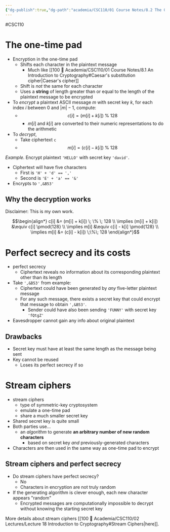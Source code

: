 ```yaml
---
{"dg-publish":true,"dg-path":"academia/CSC110/01 Course Notes/8.2 The One-Time Pad and Perfect Secrecy.md","permalink":"/academia/csc-110/01-course-notes/8-2-the-one-time-pad-and-perfect-secrecy/","created":"2023-10-26T18:54:54.239-07:00","updated":"2023-11-04T18:33:59.936-07:00"}
---
```


#CSC110
# The one-time pad

- Encryption in the one-time pad
	- Shifts each character in the plaintext message
		- Much like [[100 📒 Academia/CSC110/01 Course Notes/8.1 An Introduction to Cryptography#Caesar's substitution cipher\|Caesar's cipher]]
	- Shift is *not* the same for each character
	- Uses a **string** of length greater than or equal to the length of the plaintext message to be encrypted
- To *encrypt* a plaintext ASCII message $m$ with secret key $k$, for each index $i$ between 0 and $|m|-1$, compute:
	- $$c[i] = (m[i] + k[i]) \;\%\; 128$$
		- $m[i]$ and $k[i]$ are converted to their numeric representations to do the arithmetic
- To *decrypt*,
	- Take ciphertext `c`
	- $$m[i] = (c[i] - k[i]) \;\%\; 128$$

*Example.* Encrypt plaintext `'HELLO'` with secret key `'david'`.
- Ciphertext will have five characters
	- First is `'H' + 'd' == ','`
	- Second is `'E' + 'a' == '&'`
- Encrypts to `',&B53'`

## Why the decryption works

Disclaimer: This is my own work.

$$\begin{align*}
c[i] &= (m[i] + k[i]) \; \% \; 128 \\
\implies (m[i] + k[i]) &\equiv c[i] \pmod{128} \\
\implies m[i] &\equiv c[i] - k[i] \pmod{128} \\
\implies m[i] &= (c[i] - k[i]) \;\%\; 128
\end{align*}$$

# Perfect secrecy and its costs

- perfect secrecy
	- Ciphertext reveals no information about its corresponding plaintext other than its length
- Take `',&B53'` from example:
	- Ciphertext could have been generated by *any* five-letter plaintext message
	- For any such message, there exists a secret key that could encrypt that message to obtain `',&B53'`.
		- Sender could have also been sending `'FUNNY'` with secret key `'fQtgZ'`
- Eavesdropper cannot gain any info about original plaintext

## Drawbacks

- Secret key must have at least the same length as the message being sent
- Key cannot be reused
	- Loses its perfect secrecy if so

# Stream ciphers

- stream ciphers
	- type of symmetric-key cryptosystem
	- emulate a one-time pad
	- share a much smaller secret key
- Shared secret key is quite small
- Both parties use...
	- an *algorithm* to generate **an arbitrary number of new random characters**
		- based on secret key *and* previously-generated characters
- Characters are then used in the same way as one-time pad to encrypt

## Stream ciphers and perfect secrecy

- Do stream ciphers have perfect secrecy?
	- No
	- Characters in encryption are not truly random
- If the generating algorithm is clever enough, each new character appears "random"
	- Encrypted messages are computationally impossible to decrypt without knowing the starting secret key

More details about stream ciphers [[100 📒 Academia/CSC110/02 Lectures/Lecture 18 Introduction to Cryptography#Stream Ciphers\|here]].